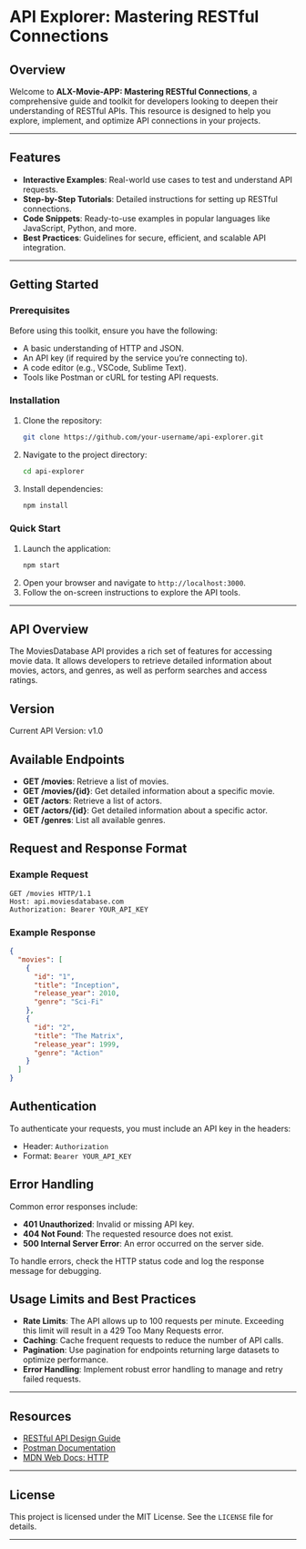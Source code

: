 # API Explorer: Mastering RESTful Connections

## Overview
Welcome to **ALX-Movie-APP: Mastering RESTful Connections**, a comprehensive guide and toolkit for developers looking to deepen their understanding of RESTful APIs. This resource is designed to help you explore, implement, and optimize API connections in your projects.

---

## Features
- **Interactive Examples**: Real-world use cases to test and understand API requests.
- **Step-by-Step Tutorials**: Detailed instructions for setting up RESTful connections.
- **Code Snippets**: Ready-to-use examples in popular languages like JavaScript, Python, and more.
- **Best Practices**: Guidelines for secure, efficient, and scalable API integration.

---

## Getting Started

### Prerequisites
Before using this toolkit, ensure you have the following:
- A basic understanding of HTTP and JSON.
- An API key (if required by the service you’re connecting to).
- A code editor (e.g., VSCode, Sublime Text).
- Tools like Postman or cURL for testing API requests.

### Installation
1. Clone the repository:
   ```bash
   git clone https://github.com/your-username/api-explorer.git
   ```
2. Navigate to the project directory:
   ```bash
   cd api-explorer
   ```
3. Install dependencies:
   ```bash
   npm install
   ```

### Quick Start
1. Launch the application:
   ```bash
   npm start
   ```
2. Open your browser and navigate to `http://localhost:3000`.
3. Follow the on-screen instructions to explore the API tools.

---

## API Overview
The MoviesDatabase API provides a rich set of features for accessing movie data. It allows developers to retrieve detailed information about movies, actors, and genres, as well as perform searches and access ratings.

## Version
Current API Version: v1.0

## Available Endpoints
- **GET /movies**: Retrieve a list of movies.
- **GET /movies/{id}**: Get detailed information about a specific movie.
- **GET /actors**: Retrieve a list of actors.
- **GET /actors/{id}**: Get detailed information about a specific actor.
- **GET /genres**: List all available genres.

## Request and Response Format
### Example Request
```http
GET /movies HTTP/1.1
Host: api.moviesdatabase.com
Authorization: Bearer YOUR_API_KEY
```

### Example Response
```json
{
  "movies": [
    {
      "id": "1",
      "title": "Inception",
      "release_year": 2010,
      "genre": "Sci-Fi"
    },
    {
      "id": "2",
      "title": "The Matrix",
      "release_year": 1999,
      "genre": "Action"
    }
  ]
}
```

## Authentication
To authenticate your requests, you must include an API key in the headers:
- Header: `Authorization`
- Format: `Bearer YOUR_API_KEY`

## Error Handling
Common error responses include:
- **401 Unauthorized**: Invalid or missing API key.
- **404 Not Found**: The requested resource does not exist.
- **500 Internal Server Error**: An error occurred on the server side.

To handle errors, check the HTTP status code and log the response message for debugging.

## Usage Limits and Best Practices
- **Rate Limits**: The API allows up to 100 requests per minute. Exceeding this limit will result in a 429 Too Many Requests error.
- **Caching**: Cache frequent requests to reduce the number of API calls.
- **Pagination**: Use pagination for endpoints returning large datasets to optimize performance.
- **Error Handling**: Implement robust error handling to manage and retry failed requests.

---

## Resources
- [RESTful API Design Guide](https://www.restapitutorial.com/)
- [Postman Documentation](https://www.postman.com/)
- [MDN Web Docs: HTTP](https://developer.mozilla.org/en-US/docs/Web/HTTP)

---

## License
This project is licensed under the MIT License. See the `LICENSE` file for details.

---